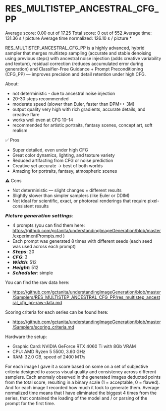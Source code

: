# RES_MULTISTEP_ANCESTRAL_CFG_PP

Average score:	0.00	out of 17.25
Total score:	0	out of 552
Average time: 	131.36	s / picture
Average time normalized:	126.10	s / picture *


RES_MULTISTEP_ANCESTRAL_CFG_PP is a highly advanced, hybrid sampler that merges multistep sampling (accurate and stable denoising using previous steps) with ancestral noise injection (adds creative variability and texture), residual correction (reduces accumulated error during generation) and Classifier-Free Guidance + Prompt Preconditioning (CFG_PP) — improves precision and detail retention under high CFG.


About:
- not deterministic - due to ancestral noise injection
- 20-30 steps recommended
- moderate speed (slower than Euler, faster than DPM++ 3M)
- output quality very high with rich gradients, accurate details, and creative flare
- works well even at CFG 10–14
- recommended for artistic portraits, fantasy scenes, concept art, soft realism


✅ Pros
- Super detailed, even under high CFG
- Great color dynamics, lighting, and texture variety
- Reduced artifacting from CFG or noise prediction
- Creative yet accurate → best of both worlds
- Amazing for portraits, fantasy, atmospheric scenes

⚠️ Cons
- Not deterministic — slight changes = different results
- Slightly slower than simpler samplers (like Euler or DDIM)
- Not ideal for scientific, exact, or photoreal renderings that require pixel-consistent results


𝙋𝙞𝙘𝙩𝙪𝙧𝙚 𝙜𝙚𝙣𝙚𝙧𝙖𝙩𝙞𝙤𝙣 𝙨𝙚𝙩𝙩𝙞𝙣𝙜𝙨:
- 4 prompts (you can find them here: https://github.com/gctanita/understandingImageGeneration/blob/master/experimentPrompts.md )
- Each prompt was generated 8 times with different seeds (each seed was used across each prompt)
- 𝙎𝙩𝙚𝙥𝙨: 20
- 𝘾𝙁𝙂: 3
- 𝙒𝙞𝙙𝙩𝙝: 512
- 𝙃𝙚𝙞𝙜𝙝𝙩: 512
- 𝙎𝙘𝙝𝙚𝙙𝙪𝙡𝙚𝙧: simple


You can find the raw data here: 
- https://github.com/gctanita/understandingImageGeneration/blob/master/Samplers/RES_MULTISTEP_ANCESTRAL_CFG_PP/res_multistep_ancestral_cfg_pp-raw-data.md


Scoring criteria for each series can be found here:
- https://github.com/gctanita/understandingImageGeneration/blob/master/Samplers/scoring_criteria.md


Hardware the setup:
- Graphic Card: NVIDIA GeForce RTX 4060 Ti with 8Gb VRAM 
- CPU: AMD Ryzen 5 5500, 3.60 GHz
- RAM: 32.0 GB, speed of 2400 MT/s 


For each image I gave it a score based on some on a set of subjective criteria designed to assess visual quality and consistency across different samplers. Each anomaly observed in the generated images deducted points from the total score, resulting in a binary scale (1 = acceptable, 0 = flawed). And for each image I recorded how much it took to generate them. Average normalized time means that I have eliminated the biggest 4 times from the series, that contained the loading of the model and / or parsing of the prompt for the first time. 